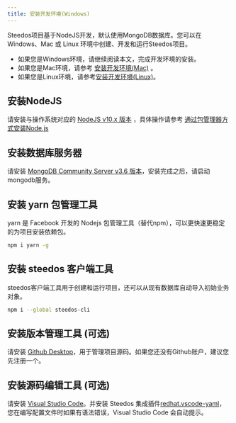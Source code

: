 ```yaml
---
title: 安装开发环境(Windows)
---
```


Steedos项目基于NodeJS开发，默认使用MongoDB数据库。您可以在 Windows、Mac 或 Linux 环境中创建、开发和运行Steedos项目。

- 如果您是Windows环境，请继续阅读本文，完成开发环境的安装。
- 如果您是Mac环境，请参考 [安装开发环境(Mac)](/docs/developer/mac) 。
- 如果您是Linux环境，请参考[安装开发环境(Linux)](/docs/developer/linux)。

## 安装NodeJS

请安装与操作系统对应的 [NodeJS v10.x 版本](https://nodejs.org/dist/latest-v10.x/) ，具体操作请参考 [通过包管理器方式安装Node.js](https://nodejs.org/zh-cn/download/package-manager/#macos)

## 安装数据库服务器

请安装 [MongoDB Community Server v3.6 版本](https://www.mongodb.com/download-center/community)，安装完成之后，请启动mongodb服务。

## 安装 yarn 包管理工具

yarn 是 Facebook 开发的 Nodejs 包管理工具（替代npm），可以更快速更稳定的为项目安装依赖包。

```bash
npm i yarn -g
```

## 安装 steedos 客户端工具

steedos客户端工具用于创建和运行项目，还可以从现有数据库自动导入初始业务对象。

```bash
npm i --global steedos-cli
```

## 安装版本管理工具 (可选)

请安装 [Github Desktop](https://desktop.github.com/)，用于管理项目源码。如果您还没有Github账户，建议您先注册一个。

## 安装源码编辑工具 (可选)

请安装 [Visual Studio Code](https://code.visualstudio.com/)。并安装 Steedos 集成插件[redhat.vscode-yaml](https://marketplace.visualstudio.com/items?itemName=redhat.vscode-yaml)，您在编写配置文件时如果有语法错误，Visual Studio Code 会自动提示。
